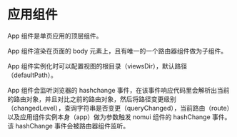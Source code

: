 # 应用组件

App 组件是单页应用的顶层组件。

App 组件渲染在页面的 body 元素上，且有唯一的一个路由器组件做为子组件。

App 组件实例化时可以配置视图的根目录（viewsDir），默认路径（defaultPath）。

App 组件会监听浏览器的 hashchange 事件，在该事件响应代码里会解析出当前的路由对象，并且对比之前的路由对象，然后将路径变更级别（changedLevel），查询字符串是否变更（queryChanged），当前路由（route）以及应用组件实例本身（app）做为参数触发 nomui 组件的 hashChange 事件。该 hashChange 事件会被路由器组件监听。
